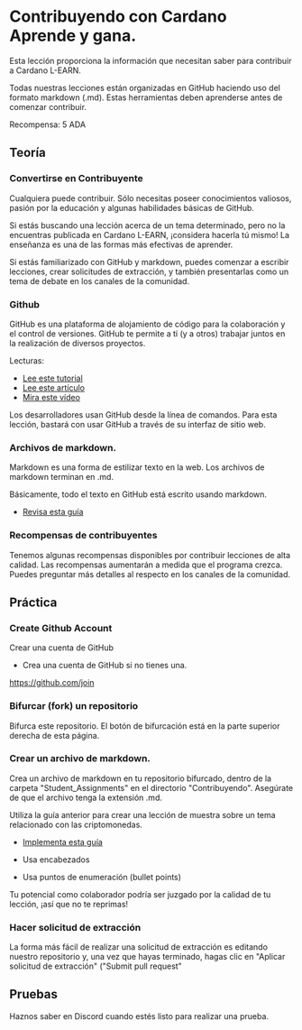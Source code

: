 # Contribuyendo con Cardano Aprende y gana.

Esta lección proporciona la información que necesitan saber para contribuir a Cardano L-EARN.

Todas nuestras lecciones están organizadas en GitHub haciendo uso del formato markdown (.md). Estas herramientas deben aprenderse antes de comenzar contribuir.

Recompensa: 5 ADA



## Teoría

### Convertirse en Contribuyente

Cualquiera puede contribuir. Sólo necesitas poseer conocimientos valiosos, pasión por la educación y algunas habilidades básicas de GitHub.

Si estás buscando una lección acerca de un tema determinado, pero no la encuentras publicada en Cardano L-EARN, ¡considera hacerla tú mismo! La enseñanza es una de las formas más efectivas de aprender.

Si estás familiarizado con GitHub y markdown, puedes comenzar a escribir lecciones, crear solicitudes de extracción, y también presentarlas como un tema de debate en los canales de la comunidad.


### Github

GitHub es una plataforma de alojamiento de código para la colaboración y el control de versiones. GitHub te permite a ti (y a otros) trabajar juntos en la realización de diversos proyectos.

Lecturas:
* [Lee este tutorial](https://www.hostinger.es/tutoriales/que-es-github)
* [Lee este artículo](https://www.crehana.com/blog/marketing-digital/para-que-sirve-github/)
* [Mira este vídeo](https://youtu.be/YqsPBnCpUOY)


Los desarrolladores usan GitHub desde la línea de comandos. Para esta lección, bastará con usar GitHub a través de su interfaz de sitio web.

### Archivos de markdown.

Markdown es una forma de estilizar texto en la web. Los archivos de markdown terminan en .md.

Básicamente, todo el texto en GitHub está escrito usando markdown.

* [Revisa esta guía](https://lab.github.com/DeustoPWEB/comunicar-usando-markdown)

### Recompensas de contribuyentes

Tenemos algunas recompensas disponibles por contribuir lecciones de alta calidad. Las recompensas aumentarán a medida que el programa crezca. Puedes preguntar más detalles al respecto en los canales de la comunidad.

## Práctica
### Create Github Account
Crear una cuenta de GitHub

* Crea una cuenta de GitHub si no tienes una.

 https://github.com/join


### Bifurcar (fork) un repositorio

Bifurca este repositorio. El botón de bifurcación está en la parte superior derecha de esta página.

### Crear un archivo de markdown.

Crea un archivo de markdown en tu repositorio bifurcado, dentro de la carpeta "Student_Assignments" en el directorio "Contribuyendo". Asegúrate de que el archivo tenga la extensión .md.


Utiliza la guía anterior para crear una lección de muestra sobre un tema relacionado con las criptomonedas.

* [Implementa esta guía](https://guides.github.com/features/mastering-markdown/)

* Usa encabezados
* Usa puntos de enumeración (bullet points)

Tu potencial como colaborador podría ser juzgado por la calidad de tu lección, ¡así que no te reprimas!

### Hacer solicitud de extracción

La forma más fácil de realizar una solicitud de extracción es editando nuestro repositorio y, una vez que hayas terminado, hagas clic en "Aplicar solicitud de extracción" ("Submit pull request"


## Pruebas
Haznos saber en Discord cuando estés listo para realizar una prueba.
